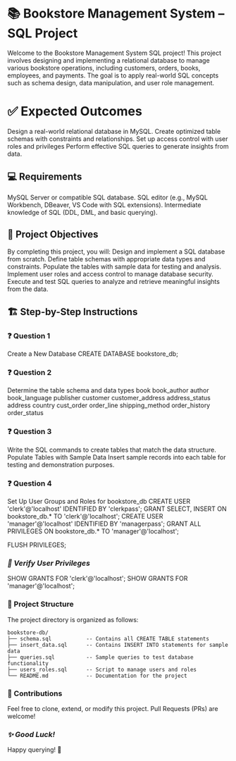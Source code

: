 # 📚 Bookstore Management System – SQL Project

Welcome to the Bookstore Management System SQL project! This project involves designing and implementing a relational database to manage various bookstore operations, including customers, orders, books, employees, and payments. The goal is to apply real-world SQL concepts such as schema design, data manipulation, and user role management.

# ✅ Expected Outcomes

Design a real-world relational database in MySQL.
Create optimized table schemas with constraints and relationships.
Set up access control with user roles and privileges
Perform effective SQL queries to generate insights from data.

## 💻 Requirements

MySQL Server or compatible SQL database.
SQL editor (e.g., MySQL Workbench, DBeaver, VS Code with SQL extensions).
Intermediate knowledge of SQL (DDL, DML, and basic querying).

## 🎯 Project Objectives

By completing this project, you will:
Design and implement a SQL database from scratch.
Define table schemas with appropriate data types and constraints.
Populate the tables with sample data for testing and analysis.
Implement user roles and access control to manage database security.
Execute and test SQL queries to analyze and retrieve meaningful insights from the data.

## 🏗️ Step-by-Step Instructions

### ❓ Question 1
Create a New Database
CREATE DATABASE bookstore_db;

### ❓ Question 2

Determine the table schema and data types
book
book_author
author
book_language
publisher
customer
customer_address
address_status
address
country
cust_order
order_line
shipping_method
order_history
order_status

### ❓ Question 3
Write the SQL commands to create tables that match the data structure.
Populate Tables with Sample Data
Insert sample records into each table for testing and demonstration purposes.

### ❓ Question 4
Set Up User Groups and Roles for bookstore_db
CREATE USER 'clerk'@'localhost' IDENTIFIED BY 'clerkpass';
GRANT SELECT, INSERT ON bookstore_db.* TO 'clerk'@'localhost';
CREATE USER 'manager'@'localhost' IDENTIFIED BY 'managerpass';
GRANT ALL PRIVILEGES ON bookstore_db.* TO 'manager'@'localhost';

FLUSH PRIVILEGES;

### *📃 Verify User Privileges*
SHOW GRANTS FOR 'clerk'@'localhost';
SHOW GRANTS FOR 'manager'@'localhost';

### 📂 Project Structure
The project directory is organized as follows:
```
bookstore-db/
├── schema.sql           -- Contains all CREATE TABLE statements
├── insert_data.sql      -- Contains INSERT INTO statements for sample data
├── queries.sql          -- Sample queries to test database functionality
├── users_roles.sql      -- Script to manage users and roles
└── README.md            -- Documentation for the project
```

### 🙌 Contributions
Feel free to clone, extend, or modify this project. Pull Requests (PRs) are welcome!

### *✨ Good Luck!*
 Happy querying! 🚀          



